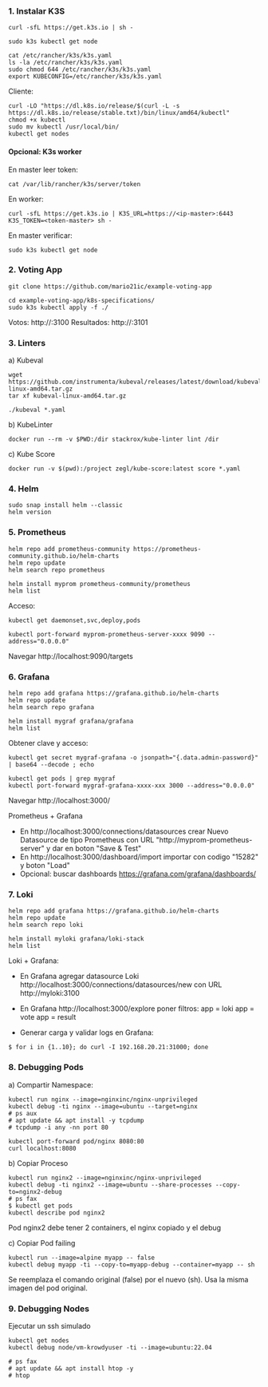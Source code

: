 ### 1. Instalar K3S
```
curl -sfL https://get.k3s.io | sh -

sudo k3s kubectl get node

cat /etc/rancher/k3s/k3s.yaml
ls -la /etc/rancher/k3s/k3s.yaml
sudo chmod 644 /etc/rancher/k3s/k3s.yaml
export KUBECONFIG=/etc/rancher/k3s/k3s.yaml
```

Cliente:
```
curl -LO "https://dl.k8s.io/release/$(curl -L -s https://dl.k8s.io/release/stable.txt)/bin/linux/amd64/kubectl"
chmod +x kubectl
sudo mv kubectl /usr/local/bin/
kubectl get nodes
```

#### Opcional: K3s worker
En master leer token:
```
cat /var/lib/rancher/k3s/server/token
```

En worker:
```
curl -sfL https://get.k3s.io | K3S_URL=https://<ip-master>:6443 K3S_TOKEN=<token-master> sh -
```

En master verificar:
```
sudo k3s kubectl get node
```


### 2. Voting App
```
git clone https://github.com/mario21ic/example-voting-app

cd example-voting-app/k8s-specifications/
sudo k3s kubectl apply -f ./
```
Votos: http://<ip servidor>:3100
Resultados: http://<ip servidor>:3101


### 3. Linters
a) Kubeval
```
wget https://github.com/instrumenta/kubeval/releases/latest/download/kubeval-linux-amd64.tar.gz
tar xf kubeval-linux-amd64.tar.gz

./kubeval *.yaml
```

b) KubeLinter
```
docker run --rm -v $PWD:/dir stackrox/kube-linter lint /dir
```

c) Kube Score
```
docker run -v $(pwd):/project zegl/kube-score:latest score *.yaml
```


### 4. Helm
```
sudo snap install helm --classic
helm version
```


### 5. Prometheus
```
helm repo add prometheus-community https://prometheus-community.github.io/helm-charts
helm repo update
helm search repo prometheus

helm install myprom prometheus-community/prometheus
helm list
```

Acceso:
```
kubectl get daemonset,svc,deploy,pods

kubectl port-forward myprom-prometheus-server-xxxx 9090 --address="0.0.0.0"
```
Navegar http://localhost:9090/targets


### 6. Grafana
```
helm repo add grafana https://grafana.github.io/helm-charts
helm repo update
helm search repo grafana

helm install mygraf grafana/grafana
helm list
```

Obtener clave y acceso:
```
kubectl get secret mygraf-grafana -o jsonpath="{.data.admin-password}" | base64 --decode ; echo

kubectl get pods | grep mygraf
kubectl port-forward mygraf-grafana-xxxx-xxx 3000 --address="0.0.0.0"
```
Navegar http://localhost:3000/

Prometheus + Grafana
* En http://localhost:3000/connections/datasources crear Nuevo Datasource de tipo Prometheus con URL "http://myprom-prometheus-server" y dar en boton "Save & Test"
* En http://localhost:3000/dashboard/import importar con codigo "15282" y boton "Load"
* Opcional: buscar dashboards https://grafana.com/grafana/dashboards/

### 7. Loki
```
helm repo add grafana https://grafana.github.io/helm-charts
helm repo update
helm search repo loki

helm install myloki grafana/loki-stack
helm list
```

Loki + Grafana:
* En Grafana agregar datasource Loki http://localhost:3000/connections/datasources/new con URL http://myloki:3100
* En Grafana http://localhost:3000/explore poner filtros:
app = loki
app = vote
app = result

* Generar carga y validar logs en Grafana:
```
$ for i in {1..10}; do curl -I 192.168.20.21:31000; done
```

### 8. Debugging Pods
a) Compartir Namespace:
```
kubectl run nginx --image=nginxinc/nginx-unprivileged
kubectl debug -ti nginx --image=ubuntu --target=nginx
# ps aux
# apt update && apt install -y tcpdump
# tcpdump -i any -nn port 80

kubectl port-forward pod/nginx 8080:80
curl localhost:8080
```

b) Copiar Proceso
```
kubectl run nginx2 --image=nginxinc/nginx-unprivileged
kubectl debug -ti nginx2 --image=ubuntu --share-processes --copy-to=nginx2-debug
# ps fax
$ kubectl get pods
kubectl describe pod nginx2
```
Pod nginx2 debe tener 2 containers, el nginx copiado y el debug

c) Copiar Pod failing
```
kubectl run --image=alpine myapp -- false
kubectl debug myapp -ti --copy-to=myapp-debug --container=myapp -- sh
```
Se reemplaza el comando original (false) por el nuevo (sh).
Usa la misma imagen del pod original.

### 9. Debugging Nodes
Ejecutar un ssh simulado
```
kubectl get nodes
kubectl debug node/vm-krowdyuser -ti --image=ubuntu:22.04

# ps fax
# apt update && apt install htop -y
# htop
```
